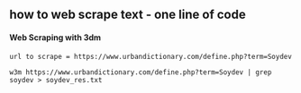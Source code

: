## how to web scrape text - one line of code 

#### Web Scraping with 3dm

    url to scrape = https://www.urbandictionary.com/define.php?term=Soydev
    
    w3m https://www.urbandictionary.com/define.php?term=Soydev | grep soydev > soydev_res.txt
